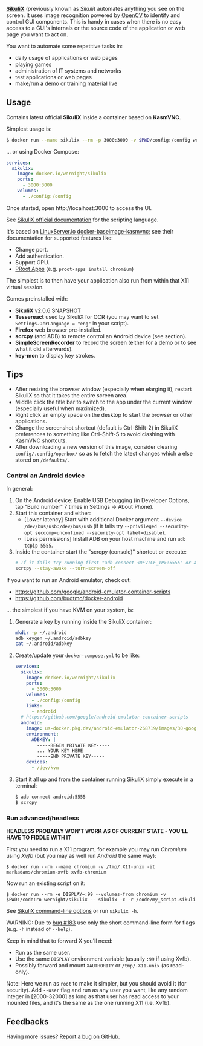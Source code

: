 **[SikuliX](http://www.sikulix.com/)** (previously known as *Sikuli*) automates anything you see on the screen. It uses image recognition powered by [OpenCV](http://opencv.org/) to identify and control GUI components. This is handy in cases when there is no easy access to a GUI's internals or the source code of the application or web page you want to act on.

You want to automate some repetitive tasks in:

  - daily usage of applications or web pages
  - playing games
  - administration of IT systems and networks
  - test applications or web pages
  - make/run a demo or training material live


## Usage

Contains latest official **SikuliX** inside a container based on **KasmVNC**.

Simplest usage is:


```bash
$ docker run --name sikulix --rm -p 3000:3000 -v $PWD/config:/config wernight/sikulix
```

... or using Docker Compose:

```yaml
services:
  sikulix:
    image: docker.io/wernight/sikulix
    ports:
      - 3000:3000
    volumes:
      - ./config:/config
```

Once started, open http://localhost:3000 to access the UI.

See [SikuliX official documentation](https://sikulix.github.io/docs) for the scripting language.

It's based on [LinuxServer.io docker-baseimage-kasmvnc](https://github.com/linuxserver/docker-baseimage-kasmvnc);
see their documentation for supported features like:

  - Change port.
  - Add authentication.
  - Support GPU.
  - [PRoot Apps](https://github.com/linuxserver/proot-apps) (e.g. `proot-apps install chromium`)

The simplest is to then have your application also run from within that X11 virtual session.

Comes preinstalled with:

  - **SikuliX** v2.0.6 SNAPSHOT
  - **Tessereact** used by SikuliX for OCR (you may want to set `Settings.OcrLanguage = "eng"` in your script).
  - **Firefox** web browser pre-installed.
  - **scrcpy** (and ADB) to remote control an Android device (see section).
  - **SimpleScreenRecorder** to record the screen (either for a demo or to see what it did afterwards).
  - **key-mon** to display key strokes.


## Tips

  - After resizing the browser window (especially when elarging it), restart SikuliX so that it takes the entire screen area.
  - Middle click the title bar to switch to the app under the current window (especially useful when maximized).
  - Right click an empty space on the desktop to start the browser or other applications.
  - Change the screenshot shortcut (default is Ctrl-Shift-2) in SikuliX preferences to something like Ctrl-Shift-S to avoid clashing with KasmVNC shortcuts.
  - After downloading a new version of this image, consider clearing `config/.config/openbox/` so as to fetch the latest changes which a else stored on `/defaults/`.


### Control an Android device

In general:

 1. On the Android device: Enable USB Debugging (in Developer Options, tap "Build number" 7 times in Settings → About Phone).
 1. Start this container and either:
      - [Lower latency] Start with additional Docker argument `--device /dev/bus/usb:/dev/bus/usb` (if it fails try `--privileged --security-opt seccomp=unconfined --security-opt label=disable`).
      - [Less permissions] Install ADB on your host machine and run `adb tcpip 5555`.
 1. Inside the container start the "scrcpy (console)" shortcut or execute:
    ```bash
    # If it fails try running first "adb connect <DEVICE_IP>:5555" or add "--tcp=<DEVICE_IP>:5555" argument to scrcpy.
    scrcpy --stay-awake --turn-screen-off
    ```

If you want to run an Android emulator, check out:

  - https://github.com/google/android-emulator-container-scripts
  - https://github.com/budtmo/docker-android

... the simplest if you have KVM on your system, is:

 1. Generate a key by running inside the SikuliX container:
    ```bash
    mkdir -p ~/.android
    adb keygen ~/.android/adbkey
    cat ~/.android/adbkey
    ```
 1. Create/update your `docker-compose.yml` to be like:
    ```yaml
    services:
      sikulix:
        image: docker.io/wernight/sikulix
        ports:
          - 3000:3000
        volumes:
          - ./config:/config
        links:
          - android
      # https://github.com/google/android-emulator-container-scripts
      android:
        image: us-docker.pkg.dev/android-emulator-268719/images/30-google-x64:30.1.2
        environment:
          ADBKEY: |
            -----BEGIN PRIVATE KEY-----
            ... YOUR KEY HERE
            -----END PRIVATE KEY-----
        devices:
          - /dev/kvm
    ```
 1. Start it all up and from the container running SikuliX simply execute in a terminal:
    ```bash
    $ adb connect android:5555
    $ scrcpy
    ```

### Run advanced/headless

**HEADLESS PROBABLY WON'T WORK AS OF CURRENT STATE - YOU'LL HAVE TO FIDDLE WITH IT**

First you need to run a X11 program, for example you may run *Chromium* using *Xvfb* (but you may as well run *Android* the same way):

    $ docker run --rm --name chromium -v /tmp/.X11-unix -it markadams/chromium-xvfb xvfb-chromium

Now run an existing script on it:

    $ docker run --rm -e DISPLAY=:99 --volumes-from chromium -v $PWD:/code:ro wernight/sikulix -- sikulix -c -r /code/my_script.sikuli

See [SikuliX command-line options](https://sikulix-2014.readthedocs.org/en/latest/faq/010-command-line.html) or run `sikulix -h`.

WARNING: Due to [bug #183](https://github.com/RaiMan/SikuliX-2014/issues/183) use only the short command-line form for flags (e.g. `-h` instead of `--help`).

Keep in mind that to forward X you'll need:

  * Run as the same user.
  * Use the same `DISPLAY` environment variable (usually `:99` if using Xvfb).
  * Possibly forward and mount `XAUTHORITY` or `/tmp/.X11-unix` (as read-only).

Note: Here we run as `root` to make it simpler, but you should avoid it (for security). Add `--user` flag and run as any user you want, like any random integer in [2000-32000] as long as that user has read access to your mounted files, and it's the same as the one running X11 (i.e. Xvfb).


## Feedbacks

Having more issues? [Report a bug on GitHub](https://github.com/wernight/docker-sikulix/issues).
